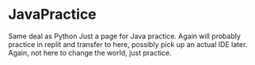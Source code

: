 # JavaPractice
Same deal as Python
Just a page for Java practice. Again will probably practice in replit and transfer to here, possibly pick up an actual IDE later.
Again, not here to change the world, just practice.
